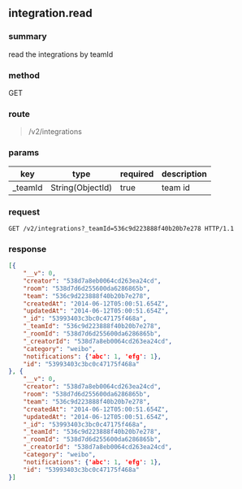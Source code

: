 ## integration.read

### summary
read the integrations by teamId

### method
GET

### route
> /v2/integrations

### params
<table>
  <thead>
    <tr>
      <th>key</th>
      <th>type</th>
      <th>required</th>
      <th>description</th>
    </tr>
  </thead>
  <tbody>
    <tr>
      <td>_teamId</td>
      <td>String(ObjectId)</td>
      <td>true</td>
      <td>team id</td>
    </tr>
  </tbody>
</table>

### request
```
GET /v2/integrations?_teamId=536c9d223888f40b20b7e278 HTTP/1.1
```

### response
```json
[{
    "__v": 0,
    "creator": "538d7a8eb0064cd263ea24cd",
    "room": "538d7d6d255600da6286865b",
    "team": "536c9d223888f40b20b7e278",
    "createdAt": "2014-06-12T05:00:51.654Z",
    "updatedAt": "2014-06-12T05:00:51.654Z",
    "_id": "53993403c3bc0c47175f468a",
    "_teamId": "536c9d223888f40b20b7e278",
    "_roomId": "538d7d6d255600da6286865b",
    "_creatorId": "538d7a8eb0064cd263ea24cd",
    "category": "weibo",
    "notifications": {'abc': 1, 'efg': 1},
    "id": "53993403c3bc0c47175f468a"
}, {
    "__v": 0,
    "creator": "538d7a8eb0064cd263ea24cd",
    "room": "538d7d6d255600da6286865b",
    "team": "536c9d223888f40b20b7e278",
    "createdAt": "2014-06-12T05:00:51.654Z",
    "updatedAt": "2014-06-12T05:00:51.654Z",
    "_id": "53993403c3bc0c47175f468a",
    "_teamId": "536c9d223888f40b20b7e278",
    "_roomId": "538d7d6d255600da6286865b",
    "_creatorId": "538d7a8eb0064cd263ea24cd",
    "category": "weibo",
    "notifications": {'abc': 1, 'efg': 1},
    "id": "53993403c3bc0c47175f468a"
}]
```
